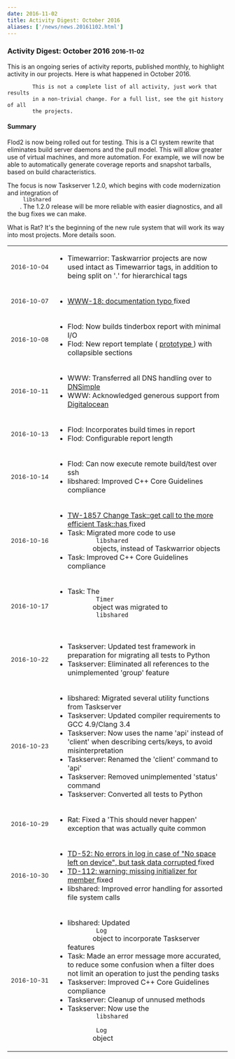 ```yaml
---
date: 2016-11-02
title: Activity Digest: October 2016
aliases: ['/news/news.20161102.html']
---
```

<div class="col-md-8 main">
 <div class="row">
  <h3>
   Activity Digest: October 2016
   <small>
    2016-11-02
   </small>
  </h3>
  <p>
   This is an ongoing series of activity reports, published monthly,
            to highlight activity in our projects. Here is what happened in
            October 2016.

            This is not a complete list of all activity, just work that results
            in a non-trivial change. For a full list, see the git history of all
            the projects.
  </p>
  <div class="callout callout-info">
   <h4>
    Summary
   </h4>
   <p>
    Flod2 is now being rolled out for testing. This is a CI system
              rewrite that eliminates build server daemons and the pull model.
              This will allow greater use of virtual machines, and more
              automation. For example, we will now be able to automatically
              generate coverage reports and snapshot tarballs, based on
              build characteristics.
   </p>
   <p>
    The focus is now Taskserver 1.2.0, which begins with code
              modernization and integration of
    <code>
     libshared
    </code>
    .
              The 1.2.0 release will be more reliable with easier diagnostics,
              and all the bug fixes we can make.
   </p>
   <p>
    What is Rat? It's the beginning of the new rule system that will
              work its way into most projects. More details soon.
   </p>
  </div>
  <table class="table table-striped table-compact">
   <tr>
    <td style="white-space: nowrap;">
     <small>
      2016-10-04
     </small>
    </td>
    <td>
     <ul>
      <li>
       Timewarrior: Taskwarrior projects are now used intact as Timewarrior tags, in addition to being split on '.' for hierarchical tags
      </li>
     </ul>
    </td>
   </tr>
   <tr>
    <td>
     <small>
      2016-10-07
     </small>
    </td>
    <td>
     <ul>
      <li>
       <a href="https://bug.tasktools.org/browse/WWW-18">
        WWW-18: documentation typo
       </a>
       fixed
      </li>
     </ul>
    </td>
   </tr>
   <tr>
    <td>
     <small>
      2016-10-08
     </small>
    </td>
    <td>
     <ul>
      <li>
       Flod: Now builds tinderbox report with minimal I/O
      </li>
      <li>
       Flod: New report template (
       <a href="http://tasktools.org/prototype/anomaly-1.2.0.html">
        prototype
       </a>
       ) with collapsible sections
      </li>
     </ul>
    </td>
   </tr>
   <tr>
    <td>
     <small>
      2016-10-11
     </small>
    </td>
    <td>
     <ul>
      <li>
       WWW: Transferred all DNS handling over to
       <a href="http://dnsimple.com/">
        DNSimple
       </a>
      </li>
      <li>
       WWW: Acknowledged generous support from
       <a href="http://digitalocean.com/">
        Digitalocean
       </a>
      </li>
     </ul>
    </td>
   </tr>
   <tr>
    <td>
     <small>
      2016-10-13
     </small>
    </td>
    <td>
     <ul>
      <li>
       Flod: Incorporates build times in report
      </li>
      <li>
       Flod: Configurable report length
      </li>
     </ul>
    </td>
   </tr>
   <tr>
    <td>
     <small>
      2016-10-14
     </small>
    </td>
    <td>
     <ul>
      <li>
       Flod: Can now execute remote build/test over ssh
      </li>
      <li>
       libshared: Improved C++ Core Guidelines compliance
      </li>
     </ul>
    </td>
   </tr>
   <tr>
    <td>
     <small>
      2016-10-16
     </small>
    </td>
    <td>
     <ul>
      <li>
       <a href="https://bug.tasktools.org/browse/TW-1857">
        TW-1857 Change Task::get call to the more efficient Task::has
       </a>
       fixed
      </li>
      <li>
       Task: Migrated more code to use
       <code>
        libshared
       </code>
       objects, instead of Taskwarrior objects
      </li>
      <li>
       Task: Improved C++ Core Guidelines compliance
      </li>
     </ul>
    </td>
   </tr>
   <tr>
    <td>
     <small>
      2016-10-17
     </small>
    </td>
    <td>
     <ul>
      <li>
       Task: The
       <code>
        Timer
       </code>
       object was migrated to
       <code>
        libshared
       </code>
      </li>
     </ul>
    </td>
   </tr>
   <tr>
    <td>
     <small>
      2016-10-22
     </small>
    </td>
    <td>
     <ul>
      <li>
       Taskserver: Updated test framework in preparation for migrating all tests to Python
      </li>
      <li>
       Taskserver: Eliminated all references to the unimplemented 'group' feature
      </li>
     </ul>
    </td>
   </tr>
   <tr>
    <td>
     <small>
      2016-10-23
     </small>
    </td>
    <td>
     <ul>
      <li>
       libshared: Migrated several utility functions from Taskserver
      </li>
      <li>
       Taskserver: Updated compiler requirements to GCC 4.9/Clang 3.4
      </li>
      <li>
       Taskserver: Now uses the name 'api' instead of 'client' when describing certs/keys, to avoid misinterpretation
      </li>
      <li>
       Taskserver: Renamed the 'client' command to 'api'
      </li>
      <li>
       Taskserver: Removed unimplemented 'status' command
      </li>
      <li>
       Taskserver: Converted all tests to Python
      </li>
     </ul>
    </td>
   </tr>
   <tr>
    <td>
     <small>
      2016-10-29
     </small>
    </td>
    <td>
     <ul>
      <li>
       Rat: Fixed a 'This should never happen' exception that was actually quite common
      </li>
     </ul>
    </td>
   </tr>
   <tr>
    <td>
     <small>
      2016-10-30
     </small>
    </td>
    <td>
     <ul>
      <li>
       <a href="https://bug.tasktools.org/browse/TD-52">
        TD-52: No errors in log in case of "No space left on device", but task data corrupted
       </a>
       fixed
      </li>
      <li>
       <a href="https://bug.tasktools.org/browse/TD-112">
        TD-112: warning: missing initializer for member
       </a>
       fixed
      </li>
      <li>
       libshared: Improved error handling for assorted file system calls
      </li>
     </ul>
    </td>
   </tr>
   <tr>
    <td>
     <small>
      2016-10-31
     </small>
    </td>
    <td>
     <ul>
      <li>
       libshared: Updated
       <code>
        Log
       </code>
       object to incorporate Taskserver features
      </li>
      <li>
       Task: Made an error message more accurated, to reduce some confusion when a filter does not limit an operation to just the pending tasks
      </li>
      <li>
       Taskserver: Improved C++ Core Guidelines compliance
      </li>
      <li>
       Taskserver: Cleanup of unnused methods
      </li>
      <li>
       Taskserver: Now use the
       <code>
        libshared
       </code>
       <code>
        Log
       </code>
       object
      </li>
     </ul>
    </td>
   </tr>
  </table>
  <br/>
  <br/>
 </div>
</div>

